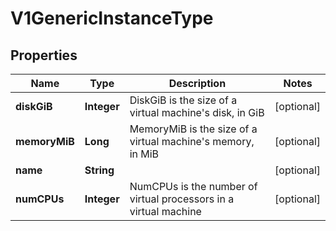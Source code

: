 # V1GenericInstanceType

## Properties
Name | Type | Description | Notes
------------ | ------------- | ------------- | -------------
**diskGiB** | **Integer** | DiskGiB is the size of a virtual machine&#x27;s disk, in GiB |  [optional]
**memoryMiB** | **Long** | MemoryMiB is the size of a virtual machine&#x27;s memory, in MiB |  [optional]
**name** | **String** |  |  [optional]
**numCPUs** | **Integer** | NumCPUs is the number of virtual processors in a virtual machine |  [optional]
